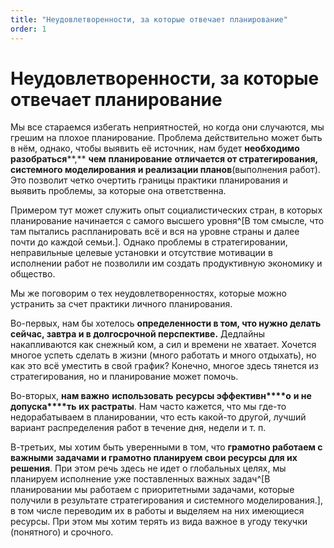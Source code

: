 ```yaml
---
title: "Неудовлетворенности, за которые отвечает планирование"
order: 1
---
```


# Неудовлетворенности, за которые отвечает планирование

Мы все стараемся избегать неприятностей, но когда они случаются, мы грешим на плохое планирование. Проблема действительно может быть в нём, однако, чтобы выявить её источник, нам будет **необходимо разобраться****,** **чем** **планирование** **отличается от стратегирования, системного моделирования и реализации планов**(выполнения работ). Это позволит четко очертить границы практики планирования и выявить проблемы, за которые она ответственна.

Примером тут может служить опыт социалистических стран, в которых планирование начинается с самого высшего уровня^[В том смысле, что там пытались распланировать всё и вся на уровне страны и далее почти до каждой семьи.]. Однако проблемы в стратегировании, неправильные целевые установки и отсутствие мотивации в исполнении работ не позволили им создать продуктивную экономику и общество.

Мы же поговорим о тех неудовлетворенностях, которые можно устранить за счет практики личного планирования.

Во-первых, нам бы хотелось **определенности в том, что нужно делать сейчас, завтра и в долгосрочной перспективе.** Дедлайны накапливаются как снежный ком, а сил и времени не хватает. Хочется многое успеть сделать в жизни (много работать и много отдыхать), но как это всё уместить в свой график? Конечно, многое здесь тянется из стратегирования, но и планирование может помочь.

Во-вторых, **нам важно** **использовать** **ресурсы эффективн****о** **и не допуска****ть** **их растраты**. Нам часто кажется, что мы где-то недорабатываем в планировании, что есть какой-то другой, лучший вариант распределения работ в течение дня, недели и т. п.

В-третьих, мы хотим быть уверенными в том, что **грамотно работаем с** **важными** **задачами и грамотно планируем свои ресурсы для их решения**. При этом речь здесь не идет о глобальных целях, мы планируем исполнение уже поставленных важных задач^[В планировании мы работаем с приоритетными задачами, которые получили в результате стратегирования и системного моделирования.], в том числе переводим их в работы и выделяем на них имеющиеся ресурсы. При этом мы хотим терять из вида важное в угоду текучки (понятного) и срочного.